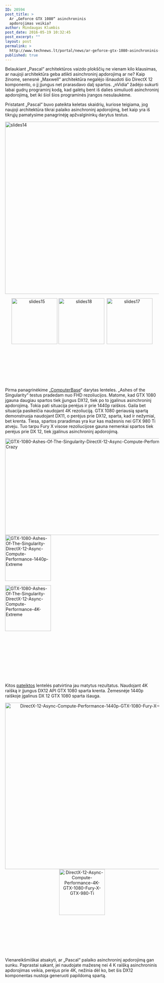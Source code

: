 ```yaml
---
ID: 20594
post_title: >
  Ar „GeForce GTX 1080“ asinchroninis
  apdorojimas veikia?
author: Mindaugas Klumbis
post_date: 2016-05-19 10:32:45
post_excerpt: ""
layout: post
permalink: >
  http://www.technews.lt/portal/news/ar-geforce-gtx-1080-asinchroninis-apdorojimas-veikia/
published: true
---
```

Belaukiant „Pascal“ architektūros vaizdo plokščių ne vienam kilo klausimas, ar naujoji architektūra geba atlikti asinchroninį apdorojimą ar ne? Kaip žinome, senesnė „Maxwell“ architektūra negalėjo išnaudoti šio DirectX 12 komponento, o jį įjungus net prarasdavo dalį spartos. „nVidia“ žadėjo sukurti labai gudrų programinį kodą, kad galėtų bent iš dalies simuliuoti asinchroninį apdorojimą, bet iki šiol šios programinės įrangos nesulaukėme.

Pristatant „Pascal“ buvo pateikta keletas skaidrių, kuriose teigiama, jog naujoji architektūra tikrai palaiko asinchroninį apdorojimą, bet kaip yra iš tikrųjų pamatysime panagrinėję apžvalgininkų darytus testus.

<a href="http://www.technews.lt/portal/wp-content/uploads/2016/05/slides14.jpg"><img class="aligncenter wp-image-20602" src="http://www.technews.lt/portal/wp-content/uploads/2016/05/slides14-800x450.jpg" alt="slides14" width="1000" height="563" /></a>
<p style="text-align: center;"><a href="http://www.technews.lt/portal/wp-content/uploads/2016/05/slides15.jpg"><img class="alignleft wp-image-20600 size-thumbnail" src="http://www.technews.lt/portal/wp-content/uploads/2016/05/slides15-150x150.jpg" alt="slides15" width="150" height="150" /></a> <a href="http://www.technews.lt/portal/wp-content/uploads/2016/05/slides18.jpg"><img class="alignleft wp-image-20601 size-thumbnail" src="http://www.technews.lt/portal/wp-content/uploads/2016/05/slides18-150x150.jpg" alt="slides18" width="150" height="150" /></a>  <a href="http://www.technews.lt/portal/wp-content/uploads/2016/05/slides17.jpg"><img class="wp-image-20603 size-thumbnail alignleft" src="http://www.technews.lt/portal/wp-content/uploads/2016/05/slides17-150x150.jpg" alt="slides17" width="150" height="150" /></a></p>
&nbsp;

&nbsp;

&nbsp;

&nbsp;

Pirma panagrinėkime „<a href="http://www.computerbase.de/2016-05/geforce-gtx-1080-test/11/#abschnitt_pascal_profitiert_tatsaechlich_von_async_compute">ComputerBase</a>“ darytas lenteles. „Ashes of the Singularity“ testus pradedam nuo FHD rezoliucijos. Matome, kad GTX 1080 įgauna daugiau spartos tiek įjungus DX12, tiek po to įgalinus asinchroninį apdorojimą. Tokia pati situacija perėjus ir prie 1440p raiškos. Gaila bet situacija pasikeičia naudojant 4K rezoliuciją. GTX 1080 geriausią spartą demonstruoja naudojant DX11, o perėjus prie DX12, sparta, kad ir nežymiai, bet krenta. Tiesa, spartos praradimas yra kur kas mažesnis nei GTX 980 Ti atveju. Tuo tarpu Fury X visose rezoliucijose gauna nemenkai spartos tiek perėjus prie DX 12, tiek įgalinus asinchroninį apdorojimą.

<a href="http://www.technews.lt/portal/wp-content/uploads/2016/05/GTX-1080-Ashes-Of-The-Singularity-DirectX-12-Async-Compute-Performance-1080p-Crazy.jpg"><img class="aligncenter wp-image-20598" src="http://www.technews.lt/portal/wp-content/uploads/2016/05/GTX-1080-Ashes-Of-The-Singularity-DirectX-12-Async-Compute-Performance-1080p-Crazy.jpg" alt="GTX-1080-Ashes-Of-The-Singularity-DirectX-12-Async-Compute-Performance-1080p-Crazy" width="630" height="316" /></a><a href="http://www.technews.lt/portal/wp-content/uploads/2016/05/GTX-1080-Ashes-Of-The-Singularity-DirectX-12-Async-Compute-Performance-1440p-Extreme.jpg"><img class="wp-image-20597 size-thumbnail alignleft" src="http://www.technews.lt/portal/wp-content/uploads/2016/05/GTX-1080-Ashes-Of-The-Singularity-DirectX-12-Async-Compute-Performance-1440p-Extreme-150x150.jpg" alt="GTX-1080-Ashes-Of-The-Singularity-DirectX-12-Async-Compute-Performance-1440p-Extreme" width="150" height="150" /></a>

<a href="http://www.technews.lt/portal/wp-content/uploads/2016/05/GTX-1080-Ashes-Of-The-Singularity-DirectX-12-Async-Compute-Performance-4K-Extreme.jpg"><img class="wp-image-20599 size-thumbnail alignleft" src="http://www.technews.lt/portal/wp-content/uploads/2016/05/GTX-1080-Ashes-Of-The-Singularity-DirectX-12-Async-Compute-Performance-4K-Extreme-150x150.jpg" alt="GTX-1080-Ashes-Of-The-Singularity-DirectX-12-Async-Compute-Performance-4K-Extreme" width="150" height="150" /></a>

&nbsp;

&nbsp;

&nbsp;

&nbsp;

&nbsp;

Kitos <a href="http://wccftech.com/nvidia-gtx-1080-async-compute-detailed/">pateiktos</a> lentelės patvirtina jau matytus rezultatus. Naudojant 4K raišką ir įjungus DX12 API GTX 1080 sparta krenta. Žemesnėje 1440p raiškoje įgalinus DX 12 GTX 1080 sparta išauga.
<p style="text-align: center;"><a href="http://www.technews.lt/portal/wp-content/uploads/2016/05/DirectX-12-Async-Compute-Performance-1440p-GTX-1080-Fury-X-GTX-980-Ti.png"><img class="aligncenter wp-image-20595 size-full" src="http://www.technews.lt/portal/wp-content/uploads/2016/05/DirectX-12-Async-Compute-Performance-1440p-GTX-1080-Fury-X-GTX-980-Ti.png" alt="DirectX-12-Async-Compute-Performance-1440p-GTX-1080-Fury-X-GTX-980-Ti" width="614" height="544" /></a><a href="http://www.technews.lt/portal/wp-content/uploads/2016/05/DirectX-12-Async-Compute-Performance-4K-GTX-1080-Fury-X-GTX-980-Ti.png"><img class="alignleft wp-image-20596 size-thumbnail" src="http://www.technews.lt/portal/wp-content/uploads/2016/05/DirectX-12-Async-Compute-Performance-4K-GTX-1080-Fury-X-GTX-980-Ti-150x150.png" alt="DirectX-12-Async-Compute-Performance-4K-GTX-1080-Fury-X-GTX-980-Ti" width="150" height="150" /></a></p>
&nbsp;

&nbsp;

&nbsp;

&nbsp;

Vienareikšmiškai atsakyti, ar „Pascal“ palaiko asinchroninį apdorojimą gan sunku. Paprastai sakant, jei naudojate mažesnę nei 4 K raišką asinchroninis apdorojimas veikia, perėjus prie 4K, nežinia dėl ko, bet šis DX12 komponentas nustoja generuoti papildomą spartą.

&nbsp;